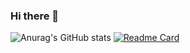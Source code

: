 ### Hi there 👋

![Anurag's GitHub stats](https://github-readme-stats.vercel.app/api?username=XyJoinIt&show_icons=true&theme=buefy)
[![Readme Card](https://github-readme-stats.vercel.app/api/pin/?username=anuraghazra&repo=github-readme-stats)](https://github.com/anuraghazra/github-readme-stats)
